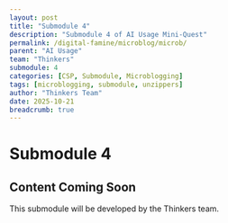 ```yaml
---
layout: post
title: "Submodule 4"
description: "Submodule 4 of AI Usage Mini-Quest"
permalink: /digital-famine/microblog/microb/
parent: "AI Usage"
team: "Thinkers"
submodule: 4
categories: [CSP, Submodule, Microblogging]
tags: [microblogging, submodule, unzippers]
author: "Thinkers Team"
date: 2025-10-21
breadcrumb: true
---
```


# Submodule 4

## Content Coming Soon
This submodule will be developed by the Thinkers team.
